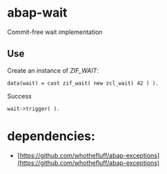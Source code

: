 # abap-wait

Commit-free wait implementation

## Use

Create an instance of _ZIF_WAIT_:
```abap
data(wait) = cast zif_wait( new zcl_wait( 42 ) ).
```
Success
```abap
wait->trigger( ).
```
   
# dependencies:
  - [https://github.com/whothefluff/abap-exceptions](https://github.com/whothefluff/abap-exceptions)
